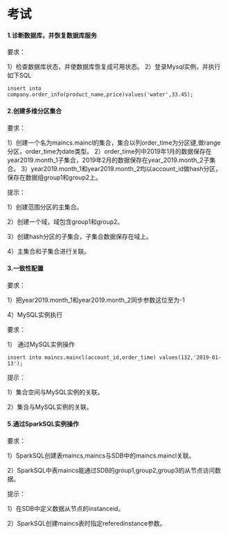 # 考试

#### 1.诊断数据库，并恢复数据库服务

要求：

1）检查数据库状态，并使数据库恢复成可用状态。
2）登录Mysql实例，并执行如下SQL

```
insert into company.order_info(product_name,price)values('water',33.45);
```



#### 2.创建多维分区集合

要求：

1）创建一个名为maincs.maincl的集合，集合以列order_time为分区键,做range分区，order_time为date类型。
2）order_time列中2019年1月的数据保存在year2019.month\_1子集合，2019年2月的数据保存在year\_2019.month_2子集合。
3）year2019.month\_1和year2019.month_2均以account_id做hash分区，保存在数据组group1和group2上。

提示：

1）创建范围分区的主集合。

2）创建一个域，域包含group1和group2。

3）创建hash分区的子集合，子集合数据保存在域上。

4）主集合和子集合进行关联。



#### 3.一致性配置

要求：

1）把year2019.month_1和year2019.month_2同步参数这位至为-1



4）MySQL实例执行

要求：

1） 通过MySQL实例操作

```
insert into maincs.maincl(account_id,order_time) values(132,'2019-01-13');
```

提示：

1）集合空间与MySQL实例的关联。

2）集合与MySQL实例的关联。



#### 5.通过SparkSQL实例操作

要求：

1）SparkSQL创建表maincs,maincs与SDB中的maincs.maincl关联。

2）SparkSQL中表maincs能通过SDB的group1,group2,group3的从节点访问数据。

提示：

1）在SDB中定义数据从节点的instanceid。

2）SparkSQL创建maincs表时指定referedinstance参数。
